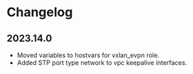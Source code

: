# Changelog
## 2023.14.0
- Moved variables to hostvars for vxlan_evpn role.
- Added STP port type network to vpc keepalive interfaces.
